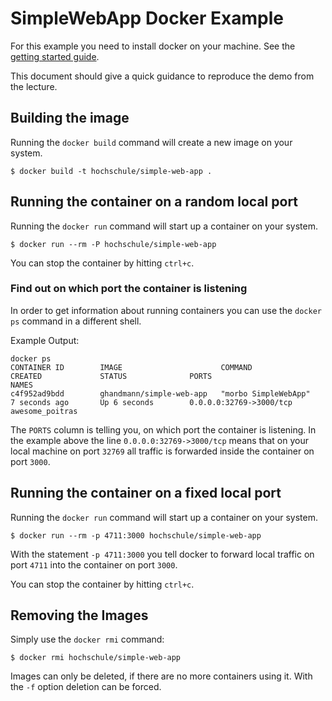 # SimpleWebApp Docker Example

For this example you need to install docker on your machine. See the [getting started guide](https://docs.docker.com/get-started/).

This document should give a quick guidance to reproduce the demo from the lecture.

## Building the image

Running the `docker build` command will create a new image on your system.

```
$ docker build -t hochschule/simple-web-app .
```


## Running the container on a random local port

Running the `docker run` command will start up a container on your system.

```
$ docker run --rm -P hochschule/simple-web-app
```

You can stop the container by hitting `ctrl+c`.

### Find out on which port the container is listening

In order to get information about running containers you can use the `docker ps` command in a different shell.

Example Output:
```
docker ps
CONTAINER ID        IMAGE                      COMMAND                  CREATED             STATUS              PORTS                     NAMES
c4f952ad9bdd        ghandmann/simple-web-app   "morbo SimpleWebApp"     7 seconds ago       Up 6 seconds        0.0.0.0:32769->3000/tcp   awesome_poitras
```

The `PORTS` column is telling you, on which port the container is listening. In the example above the line `0.0.0.0:32769->3000/tcp` means that on your local machine on port `32769` all traffic is forwarded inside the container on port `3000`.

## Running the container on a fixed local port

Running the `docker run` command will start up a container on your system.

```
$ docker run --rm -p 4711:3000 hochschule/simple-web-app
```

With the statement `-p 4711:3000` you tell docker to forward local traffic on port `4711` into the container on port `3000`.

You can stop the container by hitting `ctrl+c`.

## Removing the Images

Simply use the `docker rmi` command:

```
$ docker rmi hochschule/simple-web-app
```

Images can only be deleted, if there are no more containers using it. With the `-f` option deletion can be forced.
